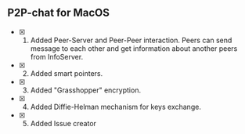 ## P2P-chat for MacOS

 - [x] 1. Added Peer-Server and Peer-Peer interaction. Peers can send message to each other and get information about another peers from InfoServer.
 - [x] 2. Added smart pointers.  
 - [x] 3. Added "Grasshopper" encryption.
 - [x] 4. Added Diffie-Helman mechanism for keys exchange.
 - [x] 5. Added Issue creator     
